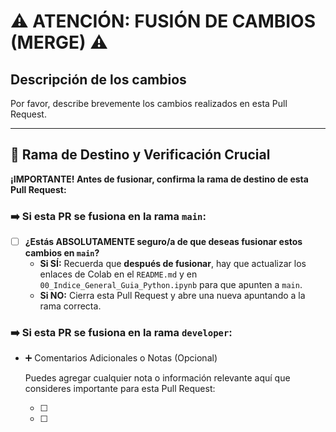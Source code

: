 # ⚠️ ATENCIÓN: FUSIÓN DE CAMBIOS (MERGE) ⚠️

## Descripción de los cambios

Por favor, describe brevemente los cambios realizados en esta Pull Request.

---

## 🎯 Rama de Destino y Verificación Crucial

**¡IMPORTANTE! Antes de fusionar, confirma la rama de destino de esta Pull Request:**

### ➡️ Si esta PR se fusiona en la rama **`main`:**

- [ ] **¿Estás ABSOLUTAMENTE seguro/a de que deseas fusionar estos cambios en `main`?**
  - **Si SÍ:** Recuerda que **después de fusionar**, hay que actualizar los enlaces de Colab en el `README.md` y en `00_Indice_General_Guia_Python.ipynb` para que apunten a `main`.
  - **Si NO:** Cierra esta Pull Request y abre una nueva apuntando a la rama correcta.

### ➡️ Si esta PR se fusiona en la rama **`developer`:**

- ➕ Comentarios Adicionales o Notas (Opcional)

    Puedes agregar cualquier nota o información relevante aquí que consideres importante para esta Pull Request:

  - [ ]
  - [ ]
  